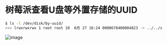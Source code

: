 # 树莓派查看U盘等外置存储的UUID

```sh
$ ls -l /dev/disk/by-uuid/
>>> lrwxrwxrwx 1 root root 10  6月 27 16:24 0000678400004823 -> ../../sdb1
```

![image](https://user-images.githubusercontent.com/14041622/45891186-87570900-bdf7-11e8-9668-b64dfbad6f94.png)

